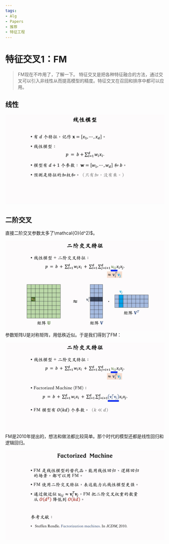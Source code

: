 ```yaml
---
tags:
- Alg
- Papers
- 推荐
- 特征工程
---
```


# 特征交叉1：FM
>
> FM现在不咋用了，了解一下。
特征交叉是把各种特征融合的方法，通过交叉可以引入非线性从而提高模型的精度。特征交叉在召回和排序中都可以应用。

## 线性

![IMAGE_1753595227054](assets/IMAGE_1753595227054.png)

## 二阶交叉

直接二阶交叉参数太多了\mathcal{O}(d^2)$。

![IMAGE_1753595380881](assets/IMAGE_1753595380881.png)
参数矩阵U是对称矩阵，用低秩近似。于是我们得到了FM：

![IMAGE_1753595407171](assets/IMAGE_1753595407171.png)
FM是2010年提出的，想法和做法都比较简单。那个时代的模型还都是线性回归和逻辑回归。

![IMAGE_1753595499863](assets/IMAGE_1753595499863.png)
